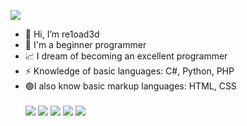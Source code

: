 <img src="https://sun9-15.userapi.com/cY1R_FdqJNXhZPETuCWIYPJLiMLYIWBxl17qrQ/hUd9MhRUWHU.jpg"/><br>
- 👋 Hi, I’m re1oad3d
- 👀 I'm a beginner programmer
- 📈 I dream of becoming an excellent programmer
- ⚡ Knowledge of basic languages: C#, Python, PHP
- 🟢I also know basic markup languages: HTML, CSS<br><br>
<img src="https://img.shields.io/badge/CSharp-1E3141?style=for-the-badge&logo=CSharp&logoColor=White"/> <img src="https://img.shields.io/badge/Python-1E3141?style=for-the-badge&logo=Python&logoColor=White"/> <img src="https://img.shields.io/badge/Php-1E3141?style=for-the-badge&logo=Php&logoColor=White"/> <img src="https://img.shields.io/badge/Html-1E3141?style=for-the-badge&logo=HTML5&logoColor=White"/> <img src="https://img.shields.io/badge/CSS-1E3141?style=for-the-badge&logo=CSS3&logoColor=White"/>
